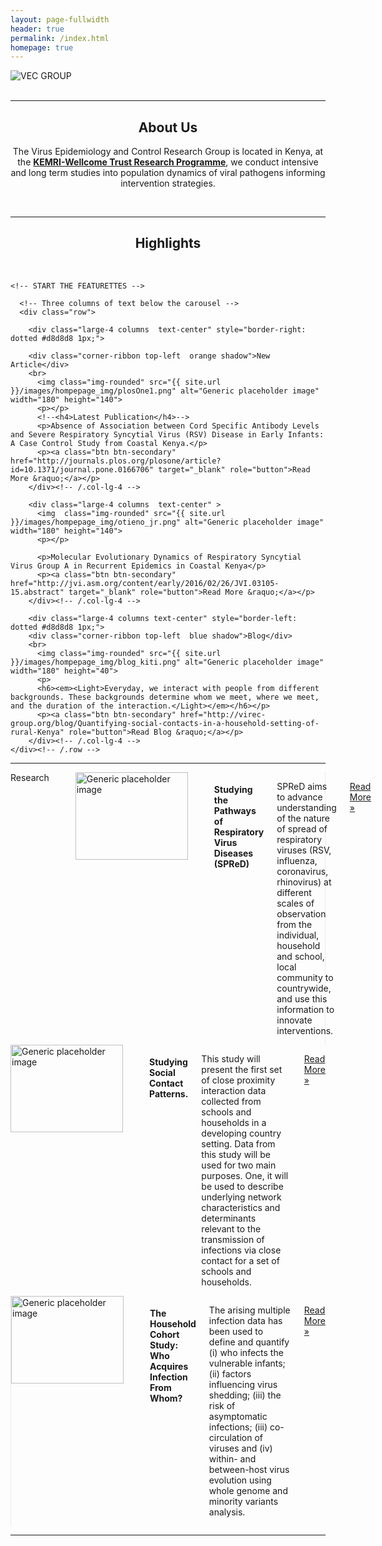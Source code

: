 ```yaml
---
layout: page-fullwidth
header: true
permalink: /index.html
homepage: true
---
```


<div class="row-30">
  <div class="small-12 small-centered columns">
   <img src="{{ site.url }}/images/banner3.png" alt="VEC GROUP">
  </div>
</div>
<br>

<hr >

<div>
<section>
   <center><h2>About Us</h2>
<p>The Virus Epidemiology and Control Research Group is located in Kenya, at the <a href="http://www.kemri-wellcome.org" target="_blank"><strong>KEMRI-Wellcome Trust Research Programme</strong></a>, we conduct intensive and long term studies into population dynamics of viral pathogens informing intervention strategies.</p></center>
</section>
</div>

<br>


<hr>

<div>
<section>
   <center><h2>Highlights</h2></center>
</section>
</div>

<br>

<!--<center>
<a href="{{ site.url }}/about" class="button radius">About us</a>
<a href="{{ site.url }}/research" class="button radius">Our Research</a>
<a href="{{ site.url }}/publications" class="button radius">Publications</a>
<a href="{{ site.url }}/team" class="button radius">The Team</a>
<a href="{{ site.url }}/blog" class="button radius">Read our Blog</a>
<a href="{{ site.url }}/contact" class="button radius">Contact us</a>
</center>
-->
<section>

	<!-- START THE FEATURETTES -->
	
      <!-- Three columns of text below the carousel -->
      <div class="row">
     
        <div class="large-4 columns  text-center" style="border-right: dotted #d8d8d8 1px;">

    	<div class="corner-ribbon top-left  orange shadow">New Article</div>
		<br>
          <img class="img-rounded" src="{{ site.url }}/images/hompepage_img/plosOne1.png" alt="Generic placeholder image" width="180" height="140">
          <p></p>
          <!--<h4>Latest Publication</h4>-->
          <p>Absence of Association between Cord Specific Antibody Levels and Severe Respiratory Syncytial Virus (RSV) Disease in Early Infants: A Case Control Study from Coastal Kenya.</p>
          <p><a class="btn btn-secondary" href="http://journals.plos.org/plosone/article?id=10.1371/journal.pone.0166706" target="_blank" role="button">Read More &raquo;</a></p>
        </div><!-- /.col-lg-4 -->
        
        <div class="large-4 columns  text-center" >
          <img  class="img-rounded" src="{{ site.url }}/images/hompepage_img/otieno_jr.png" alt="Generic placeholder image" width="180" height="140">
          <p></p>
          
          <p>Molecular Evolutionary Dynamics of Respiratory Syncytial Virus Group A in Recurrent Epidemics in Coastal Kenya</p>
          <p><a class="btn btn-secondary" href="http://jvi.asm.org/content/early/2016/02/26/JVI.03105-15.abstract" target="_blank" role="button">Read More &raquo;</a></p>
        </div><!-- /.col-lg-4 -->
        
        <div class="large-4 columns text-center" style="border-left: dotted #d8d8d8 1px;">
    	<div class="corner-ribbon top-left  blue shadow">Blog</div>
		<br>
          <img class="img-rounded" src="{{ site.url }}/images/hompepage_img/blog_kiti.png" alt="Generic placeholder image" width="180" height="40">
          <p>
          <h6><em><Light>Everyday, we interact with people from different backgrounds. These backgrounds determine whom we meet, where we meet, and the duration of the interaction.</Light></em></h6></p>
          <p><a class="btn btn-secondary" href="http://virec-group.org/blog/Quantifying-social-contacts-in-a-household-setting-of-rural-Kenya" role="button">Read Blog &raquo;</a></p>
        </div><!-- /.col-lg-4 -->
    </div><!-- /.row -->

<hr>
      <div class="row">
        <div class="large-4 columns text-center" style="border-right: dotted #d8d8d8 1px;">
    	<div class="corner-ribbon top-left  turquoise shadow">Research</div>
    	<br>
          <img class="img-rounded" src="{{ site.url }}/images/hompepage_img/spred.png" alt="Generic placeholder image" width="180" height="140">
          <p></p>
          <h4>Studying the Pathways of Respiratory Virus Diseases (SPReD)</h4>
          <p>SPReD aims to advance understanding of the nature of spread of respiratory viruses (RSV, influenza, coronavirus, rhinovirus) at different scales of observation from the individual, household and school, local community to countrywide, and use this information to innovate interventions.</p>
          <p><a class="btn btn-secondary" href="#" role="button">Read More &raquo;</a></p>
        </div><!-- /.col-lg-4 -->
        <div class="large-4 columns text-center" >
          <img  class="img-rounded" src="{{ site.url }}/images/hompepage_img/new_research.png" alt="Generic placeholder image" width="180" height="140">
          <p></p>
          <h4>Studying Social Contact Patterns.</h4>
          <p>This study will present the first set of close proximity interaction data collected
from schools and households in a developing country setting. Data from this
study will be used for two main purposes. One, it will be used to describe
underlying network characteristics and determinants relevant to the transmission
of infections via close contact for a set of schools and households.</p>
          <p><a class="btn btn-secondary" href="#" role="button">Read More &raquo;</a></p>
        </div><!-- /.col-lg-4 -->
        <div class="large-4 columns text-center" style="border-left: dotted #d8d8d8 1px;">
          <img class="img-rounded" src="{{ site.url }}/images/hompepage_img/household-study.png" alt="Generic placeholder image" width="180" height="140">
          <p></p>
          <h4>The Household Cohort Study: Who Acquires Infection From Whom?</h4>
          <p>The arising multiple infection data has been used to define and quantify (i) who infects the vulnerable infants; (ii) factors influencing virus shedding; (iii) the risk of asymptomatic infections; (iii) co-circulation of viruses and (iv) within- and between-host virus evolution using whole genome and minority variants analysis.</p>
          <p><a class="btn btn-secondary" href="#" role="button">Read More &raquo;</a></p>
        </div><!-- /.col-lg-4 -->
    </div><!-- /.row -->
   
</section>

<hr>
<div class="row">
 <div class="small-10 small-centered columns">
  <center><img src="{{ site.url }}/images/warwick-kemri-logo.png" alt=""></center>
 </div>
</div>

